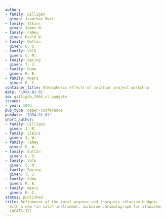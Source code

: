 ```yaml
---
author:
- family: Gilligan
  given: Jonathan Mark
- family: Elkins
  given: James W.
- family: Fahey
  given: David W.
- family: Dutton
  given: G. S.
- family: Volk
  given: C. M.
- family: Baring
  given: T. J.
- family: Dunn
  given: R. E.
- family: Myers
  given: R. C.
container_title: Atmospheric effects of aviation project workshop
date: '1994-01-01'
id: gilligan_1994_cl_budgets
issued:
- year: 1994
pub_type: paper-conference
pubdate: '1994-01-01'
short_author:
- family: Gilligan
  given: J. M.
- family: Elkins
  given: J. W.
- family: Fahey
  given: D. W.
- family: Dutton
  given: G. S.
- family: Volk
  given: C. M.
- family: Baring
  given: T. J.
- family: Dunn
  given: R. E.
- family: Myers
  given: R. C.
status: published
title: Refinement of the total organic and inorganic chlorine budgets in the atmosphere
  with a new *in situ* instrument, airborne chromatograph for atmospheric trace species
  (ACATS-IV)
---
```

